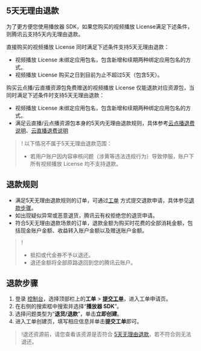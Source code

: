 

[](id:back1)
## 5天无理由退款

为了更方便您使用播放器 SDK，如果您购买的视频播放 License满足下述条件，则腾讯云支持5天内无理由退款。

直接购买的视频播放 License 同时满足下述条件支持5天无理由退款：
* 视频播放 License 未绑定应用包名，包含新增和续期两种绑定应用包名的方式。
* 视频播放 License 购买之日到目前为止不超过5天（包含5天）。

购买云点播/云直播资源包免费赠送的视频播放 License 仅能退款对应资源包，当同时满足下述条件时支持5天无理由退款：
* 视频播放 License 未绑定应用包名，包含新增和续期两种绑定应用包名的方式。
* 满足云直播/云点播资源包本身的5天内无理由退款规则，具体参考[云点播退费说明](https://cloud.tencent.com/document/product/266/35787)、[云直播退费说明](https://cloud.tencent.com/document/product/267/43456#5.E5.A4.A9.E6.97.A0.E7.90.86.E7.94.B1.E9.80.80.E6.AC.BE)

>! 以下情况不属于5天无理由退款范围： 
> - 若用户账户因内容审核问题（涉黄等违法违规行为）导致停服，账户下所有视频播放 License 均不支持退款。


## 退款规则
- 满足5天无理由退款规则的订单，可通过[工单](https://console.cloud.tencent.com/workorder/category) 方式提交退款申请，具体参见[退款步骤](下面的退款步骤)。
- 如出现疑似异常或恶意退货，腾讯云有权拒绝您的退货申请。
- 符合5天无理由退款场景的订单，退款金额为购买时花费的全部消耗金额，包括现金账户金额、收益转入账户金额以及赠送账户金额。

>!
> - 抵扣或代金券不予以退还。
> - 退还金额将全部原路退回到您的腾讯云账户。


## 退款步骤
1. 登录 [控制台](https://console.cloud.tencent.com/)，选择顶部栏上的**工单** > [**提交工单**](https://console.cloud.tencent.com/workorder/category)，进入工单申请页。
2. 在右侧的搜索框中搜索并选择“**播放器 SDK**”。
3. 选择问题类型为“**退货/退款**”，单击**立即创建**。
4. 进入工单创建页，填写相应信息并单击**提交工单**即可。

>!退还资源前，请您查看该资源是否符合 [5天无理由退款](#back1)，若不符合则无法退还。
